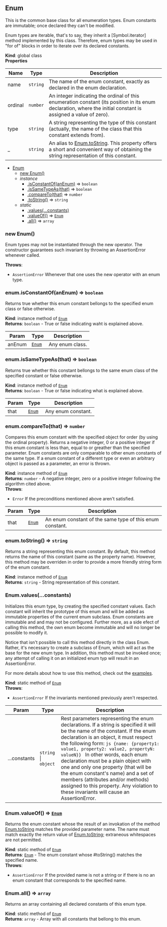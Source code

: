 <a name="Enum"></a>

## Enum
This is the common base class for all enumeration types. Enum constants areimmutable; once declared they can't be modified.Enum types are iterable, that's to say, they inherit a [Symbol.iterator]method implemented by this class. Therefore, enum types may be used in "forof" blocks in order to iterate over its declared constants.

**Kind**: global class  
**Properties**

| Name | Type | Description |
| --- | --- | --- |
| name | <code>string</code> | The name of the enum constant, exactly as declared           in the enum declaration. |
| ordinal | <code>number</code> | An integer indicating the ordinal of this           enumeration constant (its position in its enum declaration, where           the initial constant is assigned a value of zero). |
| type | <code>string</code> | A string representing the type of this constant           (actually, the name of the class that this constant extends from). |
| _ | <code>string</code> | An alias to [Enum.toString](Enum.toString). This property offers           a short and convenient way of obtaining the string representation           of this constant. |


* [Enum](#Enum)
    * [new Enum()](#new_Enum_new)
    * _instance_
        * [.isConstantOf(anEnum)](#Enum+isConstantOf) ⇒ <code>boolean</code>
        * [.isSameTypeAs(that)](#Enum+isSameTypeAs) ⇒ <code>boolean</code>
        * [.compareTo(that)](#Enum+compareTo) ⇒ <code>number</code>
        * [.toString()](#Enum+toString) ⇒ <code>string</code>
    * _static_
        * [.values(...constants)](#Enum.values)
        * [.valueOf()](#Enum.valueOf) ⇒ <code>[Enum](#Enum)</code>
        * [.all()](#Enum.all) ⇒ <code>array</code>

<a name="new_Enum_new"></a>

### new Enum()
Enum types may not be instantiated through the new operator. Theconstructor guarantees such invariant by throwing an AssertionErrorwhenever called.

**Throws**:

- <code>AssertionError</code> Whenever that one uses the new operator with an enum type.

<a name="Enum+isConstantOf"></a>

### enum.isConstantOf(anEnum) ⇒ <code>boolean</code>
Returns true whether this enum constant bellongs to the specified enumclass or false otherwise.

**Kind**: instance method of <code>[Enum](#Enum)</code>  
**Returns**: <code>boolean</code> - True or false indicating waht is explained above.  

| Param | Type | Description |
| --- | --- | --- |
| anEnum | <code>[Enum](#Enum)</code> | Any enum class. |

<a name="Enum+isSameTypeAs"></a>

### enum.isSameTypeAs(that) ⇒ <code>boolean</code>
Returns true whether this constant bellongs to the same enum class of thespecified constant or false otherwise.

**Kind**: instance method of <code>[Enum](#Enum)</code>  
**Returns**: <code>boolean</code> - True or false indicating what is explained above.  

| Param | Type | Description |
| --- | --- | --- |
| that | <code>[Enum](#Enum)</code> | Any enum constant. |

<a name="Enum+compareTo"></a>

### enum.compareTo(that) ⇒ <code>number</code>
Compares this enum constant with the specified object for order (by usingthe ordinal property). Returns a negative integer, 0 or a positive integerif this enum constant is less than, equal to or greather than the specifiedparameter. Enum constants are only comparable to other enum constants ofthe same type. If a enum constant of a different type or even an arbitraryobject is passed as a parameter, an error is thrown.

**Kind**: instance method of <code>[Enum](#Enum)</code>  
**Returns**: <code>number</code> - A negative integer, zero or a positive integer following         the algorithm cited above.  
**Throws**:

- <code>Error</code> If the preconditions mentioned above aren't satisfied.


| Param | Type | Description |
| --- | --- | --- |
| that | <code>[Enum](#Enum)</code> | An enum constant of the same type of this enum constant. |

<a name="Enum+toString"></a>

### enum.toString() ⇒ <code>string</code>
Returns a string representing this enum constant. By default, this methodreturns the name of this constant (same as the property name). However,this method may be overriden in order to provide a more friendly stringform of the enum constant.

**Kind**: instance method of <code>[Enum](#Enum)</code>  
**Returns**: <code>string</code> - String representation of this constant.  
<a name="Enum.values"></a>

### Enum.values(...constants)
Initializes this enum type, by creating the specified constant values. Eachconstant will inherit the prototype of this enum and will be added asimmutable properties of the current enum subclass. Enum constants areimmutable and and may not be configured. Further more, as a side efect ofcalling this method, the own enum become immutable and will no longer bepossible to modify it.Notice that isn't possible to call this method directly in the class Enum.Rather, it's necessary to create a subclass of Enum, which will act as thebase for the new enum type. In addition, this method must be invoked once;any attempt of calling it on an initialized enum typ will result in anAssertionError.For more details about how to use this method, check out the[examples](https://github.com/alan-ghelardi/enumerations/tree/master/examples).

**Kind**: static method of <code>[Enum](#Enum)</code>  
**Throws**:

- <code>AssertionError</code> If the invariants mentioned previously aren't respected.


| Param | Type | Description |
| --- | --- | --- |
| ...constants | <code>string</code> &#124; <code>object</code> | Rest parameters representing the enum declarations. If a          string is specified it will be the name of the constant. If the          enum declaration is an object, it must respect the following form:          ```js {name: {property1: value1, property2: value2, propertyN:          valueN}} ``` In other words, each enum declaration must be a plain          object with one and only one property (that will be the enum          constant's name) and a set of members (attributes and/or methods)          assigned to this property. Any violation to these invariants will          cause an AssertionError. |

<a name="Enum.valueOf"></a>

### Enum.valueOf() ⇒ <code>[Enum](#Enum)</code>
Returns the enum constant whose the result of an invokation of the method[Enum.toString](Enum.toString) matches the provided parameter name. The name mustmatch exactly the return value of [Enum.toString](Enum.toString); extraneouswhitespaces are not permitted.

**Kind**: static method of <code>[Enum](#Enum)</code>  
**Returns**: <code>[Enum](#Enum)</code> - The enum constant whose #toString() matches the specified         name.  
**Throws**:

- <code>AssertionError</code> If the provided name is not a string or if there is no an enum          constant that corresponds to the specified name.

<a name="Enum.all"></a>

### Enum.all() ⇒ <code>array</code>
Returns an array containing all declared constants of this enum type.

**Kind**: static method of <code>[Enum](#Enum)</code>  
**Returns**: <code>array</code> - Array with all constants that bellong to this enum.  

